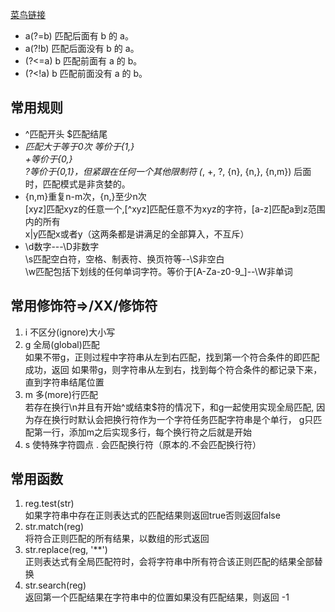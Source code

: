 [菜鸟链接](https://www.runoob.com/regexp/regexp-metachar.html)  
+ a(?=b) 匹配后面有 b 的 a。
+ a(?!b) 匹配后面没有 b 的 a。
+ (?<=a) b 匹配前面有 a 的 b。
+ (?<!a) b 匹配前面没有 a 的 b。  
## 常用规则  
+ ^匹配开头 $匹配结尾  
+ *匹配大于等于0次 等价于{1,}  
+等价于{0,}  
?等价于{0,1}，但紧跟在任何一个其他限制符 (*, +, ?, {n}, {n,}, {n,m}) 后面时，匹配模式是非贪婪的。  
+ {n,m}重复n-m次，{n,}至少n次  
[xyz]匹配xyz的任意一个,[^xyz]匹配任意不为xyz的字符，[a-z]匹配a到z范围内的所有  
x|y匹配x或者y（这两条都是讲满足的全部算入，不互斥）  
+ \d数字---\D非数字  
\s匹配空白符，空格、制表符、换页符等--\S非空白  
\w匹配包括下划线的任何单词字符。等价于[A-Za-z0-9_]--\W非单词
## 常用修饰符=>/XX/修饰符  
1. i 不区分(ignore)大小写  
2. g 全局(global)匹配  
    如果不带g，正则过程中字符串从左到右匹配，找到第一个符合条件的即匹配成功，返回
    如果带g，则字符串从左到右，找到每个符合条件的都记录下来，直到字符串结尾位置  
3. m 多(more)行匹配  
    若存在换行\n并且有开始^或结束$符的情况下，和g一起使用实现全局匹配,
    因为存在换行时默认会把换行符作为一个字符任务匹配字符串是个单行，
    g只匹配第一行，添加m之后实现多行，每个换行符之后就是开始  
4. s 使特殊字符圆点 . 会匹配换行符（原本的.不会匹配换行符）  
 

## 常用函数  
1. reg.test(str)  
如果字符串中存在正则表达式的匹配结果则返回true否则返回false  
2. str.match(reg)  
将符合正则匹配的所有结果，以数组的形式返回  
3. str.replace(reg, '**')  
正则表达式有全局匹配符时，会将字符串中所有符合该正则匹配的结果全部替换  
4. str.search(reg)  
返回第一个匹配结果在字符串中的位置如果没有匹配结果，则返回 -1